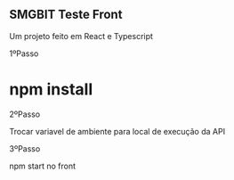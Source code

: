 ## SMGBIT Teste Front

Um projeto feito em React e Typescript


1ºPasso

# npm install

2ºPasso

Trocar variavel de ambiente para local de execução da API


3ºPasso

npm start no front